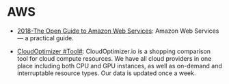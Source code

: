 # AWS

- [2018-The Open Guide to Amazon Web Services](https://github.com/open-guides/og-aws): Amazon Web Services — a practical guide.

- [CloudOptimizer #Tool#](https://cloudoptimizer.io/): CloudOptimizer.io is a shopping comparison tool for cloud compute resources. We have all cloud providers in one place including both CPU and GPU instances, as well as on-demand and interruptable resource types. Our data is updated once a week.
